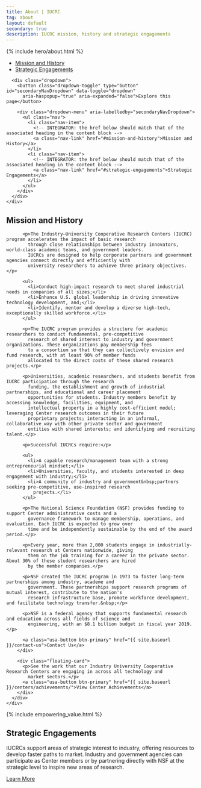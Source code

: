 ```yaml
---
title: About | IUCRC
tag: about
layout: default
secondary: true
description: IUCRC mission, history and strategic engagements
---
```


{% include hero/about.html %}



<div class="stickybits-wrapper">
  <div class="secondary-nav" style="position: sticky;">
    <div class="container">
      <div class="secondary-nav__scrollspy">
        <ul class="nav">
          <li class="nav-item">
            <!-- INTEGRATOR: the href below should match that of the associated heading in the content block -->
            <a class="nav-link" href="#mission-and-history">Mission and History</a>
          </li>
          <li class="nav-item">
            <!-- INTEGRATOR: the href below should match that of the associated heading in the content block -->
            <a class="nav-link" href="#strategic-engagements">Strategic Engagements</a>
          </li>
        </ul>
      </div>

      <div class="dropdown">
        <button class="dropdown-toggle" type="button" id="secondaryNavDropdown" data-toggle="dropdown"
          aria-haspopup="true" aria-expanded="false">Explore this page</button>

        <div class="dropdown-menu" aria-labelledby="secondaryNavDropdown">
          <ul class="nav">
            <li class="nav-item">
              <!-- INTEGRATOR: the href below should match that of the associated heading in the content block -->
              <a class="nav-link" href="#mission-and-history">Mission and History</a>
            </li>
            <li class="nav-item">
              <!-- INTEGRATOR: the href below should match that of the associated heading in the content block -->
              <a class="nav-link" href="#strategic-engagements">Strategic Engagements</a>
            </li>
          </ul>
        </div>
      </div>
    </div>
  </div>

  <div class="content-block">
    <div class="container">
      <div class="content-block__floating-card">
        <div class="content-block__inner">
          <h2 id="mission-and-history"><span class="highlight">Mission and History</span></h2>
  
          <p>The Industry–University Cooperative Research Centers (IUCRC) program accelerates the impact of basic research
            through close relationships between industry innovators, world-class academic teams, and government leaders.
            IUCRCs are designed to help corporate partners and government agencies connect directly and efficiently with
            university researchers to achieve three primary objectives.</p>
  
          <ul>
            <li>Conduct high-impact research to meet shared industrial needs in companies of all sizes;</li>
            <li>Enhance U.S. global leadership in driving innovative technology development, and;</li>
            <li>Identify, mentor and develop a diverse high-tech, exceptionally skilled workforce.</li>
          </ul>
  
          <p>The IUCRC program provides a structure for academic researchers to conduct fundamental, pre-competitive
            research of shared interest to industry and government organizations. These organizations pay membership fees
            to a consortium so that they can collectively envision and fund research, with at least 90% of member funds
            allocated to the direct costs of these shared research projects.</p>
  
          <p>Universities, academic researchers, and students benefit from IUCRC participation through the research
            funding, the establishment and growth of industrial partnerships, and educational and career placement
            opportunities for students. Industry members benefit by accessing knowledge, facilities, equipment, and
            intellectual property in a highly cost-efficient model; leveraging Center research outcomes in their future
            proprietary projects; interacting in an informal, collaborative way with other private sector and government
            entities with shared interests; and identifying and recruiting talent.</p>
  
          <p>Successful IUCRCs require:</p>
  
          <ul>
            <li>A capable research/management team with a strong entrepreneurial mindset;</li>
            <li>Universities, faculty, and students interested in deep engagement with industry;</li>
            <li>A community of industry and government&nbsp;partners seeking pre-competitive, use-inspired research
              projects.</li>
          </ul>
  
          <p>The National Science Foundation (NSF) provides funding to support Center administrative costs and a
            governance framework to manage membership, operations, and evaluation. Each IUCRC is expected to grow over
            time and be independently sustainable by the end of the award period.</p>
  
          <p>Every year, more than 2,000 students engage in industrially-relevant research at Centers nationwide, giving
            them on the job training for a career in the private sector. About 30% of these student researchers are hired
            by the member companies.</p>
  
          <p>NSF created the IUCRC program in 1973 to foster long-term partnerships among industry, academe and
            government. These partnerships support research programs of mutual interest, contribute to the nation's
            research infrastructure base, promote workforce development, and facilitate technology transfer.&nbsp;</p>
  
          <p>NSF is a federal agency that supports fundamental research and education across all fields of science and
            engineering, with an $8.1 billion budget in fiscal year 2019.</p>
  
          <a class="usa-button btn-primary" href="{{ site.baseurl }}/contact-us">Contact Us</a>
        </div>

        <div class="floating-card">
          <p>See the work that our Industry University Cooperative Research Centers are engaging in across all technology and
            market sectors.</p>
          <a class="usa-button btn-primary" href="{{ site.baseurl }}/centers/achievements/">View Center Achievements</a>
        </div>
      </div>
    </div>
  </div>

  {% include empowering_value.html %}

  <div class="content-block content-block--bg">
    <div class="container">
      <div class="content-block__inner">
        <h2 id="strategic-engagements"><span class="highlight">Strategic Engagements</span></h2>
        <p>IUCRCs support areas of strategic interest to industry, offering resources to develop faster paths to market.
          Industry and government agencies can participate as Center members or by partnering directly with NSF at the
          strategic level to inspire new areas of research.&nbsp;&nbsp;</p>
        <a class="usa-button btn-primary" href="{{ site.baseurl }}/strategic-engagements/">Learn More</a>
      </div>
    </div>
  </div>
</div>